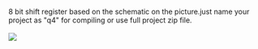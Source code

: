 8 bit shift register based on the schematic on the picture.just name your project as "q4" for compiling or use full project zip file.
</br></br>
![](scheme.jpg)

